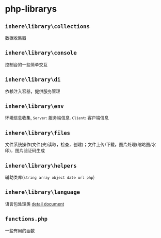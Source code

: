 # php-librarys


## `inhere\library\collections` 

数据收集器 

## `inhere\library\console` 

控制台的一些简单交互 

## `inhere\library\di` 

依赖注入容器，提供服务管理 

## `inhere\library\env` 

环境信息收集, `Server`: 服务端信息. `Client`: 客户端信息 

## `inhere\library\files` 

文件系统操作(文件(夹)读取，检查，创建)；文件上传/下载，图片处理(缩略图/水印)，图片验证码生成 

## `inhere\library\helpers` 

辅助类库(`string array object date url php`)

## `inhere\library\language` 

语言包处理类 [detail document](language.md)

## `functions.php` 

一些有用的函数
